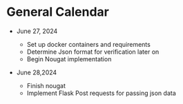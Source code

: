 # General Calendar

- June 27, 2024
  - Set up docker containers and requirements
  - Determine Json format for verification later on
  - Begin Nougat implementation

- June 28,2024
  - Finish nougat
  - Implement Flask Post requests for passing json data
